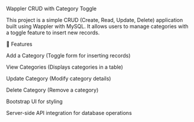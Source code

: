 Wappler CRUD with Category Toggle

This project is a simple CRUD (Create, Read, Update, Delete) application built using Wappler with MySQL. It allows users to manage categories with a toggle feature to insert new records.

🚀 Features

Add a Category (Toggle form for inserting records)

View Categories (Displays categories in a table)

Update Category (Modify category details)

Delete Category (Remove a category)

Bootstrap UI for styling

Server-side API integration for database operations
